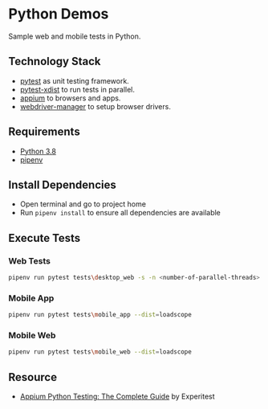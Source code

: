 # Python Demos

Sample web and mobile tests in Python.

## Technology Stack

- [pytest](https://pypi.org/project/pytest/) as unit testing framework.
- [pytest-xdist](https://pypi.org/project/pytest-xdist/) to run tests in parallel.
- [appium](https://pypi.org/project/Appium-Python-Client/) to browsers and apps.
- [webdriver-manager](https://pypi.org/project/webdriver-manager/) to setup browser drivers.

## Requirements

- [Python 3.8](https://www.python.org/downloads/)
- [pipenv](https://pipenv-fork.readthedocs.io/en/latest/)

## Install Dependencies

- Open terminal and go to project home
- Run `pipenv install` to ensure all dependencies are available

## Execute Tests

### Web Tests

```bash
pipenv run pytest tests\desktop_web -s -n <number-of-parallel-threads> --dist=loadscope
```

### Mobile App

```bash
pipenv run pytest tests\mobile_app --dist=loadscope
```

### Mobile Web

```bash
pipenv run pytest tests\mobile_web --dist=loadscope
```

## Resource

- [Appium Python Testing: The Complete Guide](https://experitest.com/appium-testing/the-complete-guide-appium-testing-using-python/) by Experitest